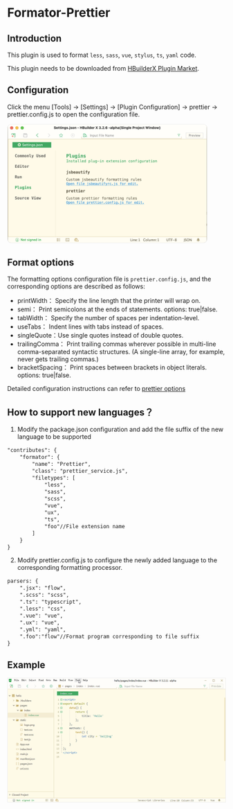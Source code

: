 # Formator-Prettier

## Introduction

This plugin is used to format `less`, `sass`, `vue`, `stylus`, `ts`, `yaml` code.

This plugin needs to be downloaded from [HBuilderX Plugin Market](https://ext.dcloud.net.cn/plugin?id=2025).

## Configuration

Click the menu [Tools] -> [Settings] -> [Plugin Configuration] -> prettier -> prettier.config.js to open the configuration file.

<img src="/static/snapshots/plugins/plugin_prettier.png" style="zoom: 45%; border: 1px solid #eee;border-radius: 20px;"/>

## Format options

The formatting options configuration file is `prettier.config.js`, and the corresponding options are described as follows:

- printWidth： Specify the line length that the printer will wrap on.
- semi： Print semicolons at the ends of statements. options: true|false.
- tabWidth： Specify the number of spaces per indentation-level.
- useTabs： Indent lines with tabs instead of spaces.
- singleQuote：Use single quotes instead of double quotes.
- trailingComma： Print trailing commas wherever possible in multi-line comma-separated syntactic structures. (A single-line array, for example, never gets trailing commas.)
- bracketSpacing： Print spaces between brackets in object literals. options: true|false.

Detailed configuration instructions can refer to [prettier options](https://prettier.io/docs/en/options.html)

## How to support new languages？
1. Modify the package.json configuration and add the file suffix of the new language to be supported
~~~
"contributes": {
    "formator": {
        "name": "Prettier",
        "class": "prettier_service.js",
        "filetypes": [
            "less",
            "sass",
            "scss",
            "vue",
            "ux",
            "ts",
            "foo"//File extension name
        ]
    }
}
~~~
2. Modify prettier.config.js to configure the newly added language to the corresponding formatting processor.
~~~
parsers: {
    ".jsx": "flow",
    ".scss": "scss",
    ".ts": "typescript",
    ".less": "css",
    ".vue": "vue",
    ".ux": "vue",
    ".yml": "yaml",
    ".foo":"flow"//Format program corresponding to file suffix
}
~~~

## Example

<img src="/static/snapshots/tutorial/plugins/prettier_en.gif" style="zoom:80%; border: 1px solid #eee;" />
